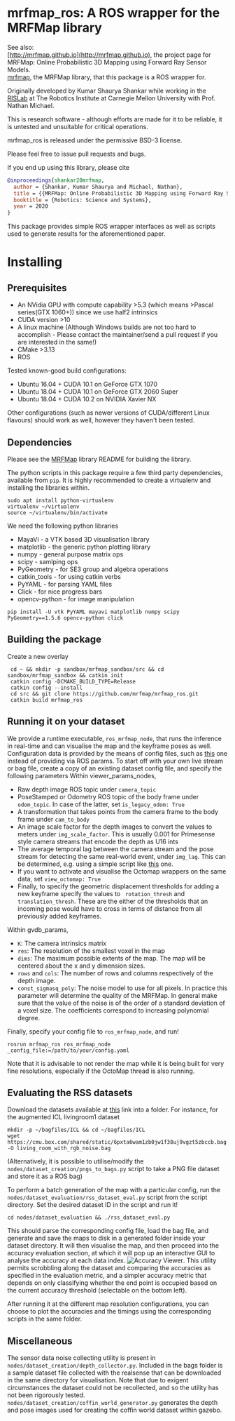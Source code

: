 # mrfmap_ros: A ROS wrapper for the MRFMap library

See also: \
[http://mrfmap.github.io](http://mrfmap.github.io), the project page for MRFMap: Online Probabilistic 3D Mapping using Forward Ray Sensor Models. \
[mrfmap](https://github.com/mrfmap/mrfmap), the MRFMap library, that this package is a ROS wrapper for.


Originally developed by Kumar Shaurya Shankar while working in the [RISLab](https://www.rislab.org/) at The Robotics Institute at Carnegie Mellon University with Prof. Nathan Michael.

This is research software - although efforts are made for it to be reliable, it is untested and unsuitable for critical operations.

mrfmap_ros is released under the permissive BSD-3 license. 

Please feel free to issue pull requests and bugs.

If you end up using this library, please cite
```bibtex
@inproceedings{shankar20mrfmap,
  author = {Shankar, Kumar Shaurya and Michael, Nathan},
  title = {{MRFMap: Online Probabilistic 3D Mapping using Forward Ray Sensor Models}},
  booktitle = {Robotics: Science and Systems},
  year = 2020
}
```
This package provides simple ROS wrapper interfaces as well as scripts used to generate results for the aforementioned paper.

# Installing

## Prerequisites
* An NVidia GPU with compute capability >5.3 (which means >Pascal series(GTX 1060+)) since we use half2 intrinsics
* CUDA version >10
* A linux machine (Although Windows builds are not too hard to accomplish - Please contact the maintainer/send a pull request if you are interested in the same!)
* CMake >3.13
* ROS

Tested known-good build configurations:
* Ubuntu 16.04 + CUDA 10.1 on GeForce GTX 1070
* Ubuntu 18.04 + CUDA 10.1 on GeForce GTX 2060 Super
* Ubuntu 18.04 + CUDA 10.2 on NVIDIA Xavier NX

Other configurations (such as newer versions of CUDA/different Linux flavours) should work as well, however they haven't been tested.

## Dependencies
Please see the [MRFMap](https://github.com/mrfmap/mrfmap) library README for building the library.

The python scripts in this package require a few third party dependencies, available from ```pip```. It is highly recommended to create a virtualenv and installing the libraries within.

```
sudo apt install python-virtualenv
virtualenv ~/virtualenv
source ~/virtualenv/bin/activate
```
We need the following python libraries
* MayaVi - a VTK based 3D visualisation library
* matplotlib - the generic python plotting library
* numpy - general purpose matrix ops
* scipy - samlping ops
* PyGeometry - for SE3 group and algebra operations
* catkin_tools - for using catkin verbs
* PyYAML - for parsing YAML files
* Click - for nice progress bars
* opencv-python - for image manipulation

```pip install -U vtk PyYAML mayavi matplotlib numpy scipy PyGeometry==1.5.6 opencv-python click```

## Building the package
Create a new overlay

```
 cd ~ && mkdir -p sandbox/mrfmap_sandbox/src && cd sandbox/mrfmap_sandbox && catkin init
 catkin config -DCMAKE_BUILD_TYPE=Release 
 catkin config --install
 cd src && git clone https://github.com/mrfmap/mrfmap_ros.git
 catkin build mrfmap_ros
 ```
 ## Running it on your dataset
We provide a runtime executable, ```ros_mrfmap_node```, that runs the inference in real-time and can visualise the map and the keyframe poses as well. Configuration data is provided by the means of config files, such as [this](config/coffin_world_640,yml) one instead of providing via ROS params. To start off with your own live stream or bag file, create a copy of an existing dataset config file, and specify the following parameters
Within viewer_params_nodes,
* Raw depth image ROS topic under ```camera_topic```
* PoseStamped or Odometry ROS topic of the body frame under ```odom_topic```. In case of the latter, set ```is_legacy_odom: True```
* A transformation that takes points from the camera frame to the body frame under ```cam_to_body```
* An image scale factor for the depth images to convert the values to meters under ```img_scale_factor```. This is usually 0.001 for Primesense style camera streams that encode the depth as U16 ints
* The average temporal lag between the camera stream and the pose stream for detecting the same real-world event, under ```img_lag```. This can be determined, e.g. using a simple script like [this](https://github.com/rislab/extrinsics_calibrator/blob/master/nodes/odom_camera_latency_detector.py) one.
* If you want to activate and visualise the Octomap wrappers on the same data, set ```view_octomap: True```
* Finally, to specify the geometric displacement thresholds for adding a new keyframe specify the values to ``` rotation_thresh``` and ```translation_thresh```. These are the either of the thresholds that an incoming pose would have to cross in terms of distance from all previously added keyframes.

Within gvdb_params,
* ```K```: The camera intrinsics matrix
* ```res```: The resolution of the smallest voxel in the map
* ```dims```: The maximum possible extents of the map. The map will be centered about the x and y dimension sizes.
* ```rows``` and ```cols```: The number of rows and columns respectively of the depth image.
* ```const_sigmasq_poly```: The noise model to use for all pixels. In practice this parameter will determine the quality of the MRFMap. In general make sure that the value of the noise is of the order of a standard deviation of a voxel size. The coefficients correspond to increasing polynomial degree.

Finally, specify your config file to ```ros_mrfmap_node```, and run!
```
rosrun mrfmap_ros ros_mrfmap_node _config_file:=/path/to/your/config.yaml
```

 Note that it is advisable to not render the map while it is being built for very fine resolutions, especially if the OctoMap thread is also running.

 ## Evaluating the RSS datasets
 
 Download the datasets available at [this](https://cmu.box.com/s/04dfdcleaj7zmdpr1i15p3ebj5ulcyox) link into a folder. For instance, for the augmented ICL livingroom1 dataset
 ```
 mkdir -p ~/bagfiles/ICL && cd ~/bagfiles/ICL
 wget https://cmu.box.com/shared/static/6pxta6wam1zb0jw1f38uj9vgzt5zbccb.bag -O living_room_with_rgb_noise.bag
 ```
(Alternatively, it is possible to utilise/modify the ```nodes/dataset_creation/pngs_to_bags.py``` script to take a PNG file dataset and store it as a ROS bag)

To perform a batch generation of the map with a particular config, run the ```nodes/dataset_evaluation/rss_dataset_eval.py``` script from the script directory. Set the desired dataset ID in the script and run it!
```
cd nodes/dataset_evaluation && ./rss_dataset_eval.py
```
This should parse the corresponding config file, load the bag file, and generate and save the maps to disk in a generated folder inside your dataset directory. It will then visualise the map, and then proceed into the accuracy evaluation section, at which it will pop up an interactive GUI to analyse the accuracy at each data index. 
![Accuracy Viewer](https://mrfmap.github.io/figs/accuracy_viewer.png). This utility permits scrobbling along the dataset and comparing the accuracies as specified in the evaluation metric, and a simpler accuracy metric that depends on only classifying whether the end point is occupied based on the current accuracy threshold (selectable on the bottom left).

After running it at the different map resolution configurations, you can choose to plot the accuracies and the timings using the corresponding scripts in the same folder.


## Miscellaneous
The sensor data noise collecting utility is present in ```nodes/dataset_creation/depth_collector.py```. Included in the bags folder is a sample dataset file collected with the realsense that can be downloaded in the same directory for visualisation. Note that due to exigent circumstances the dataset could not be recollected, and so the utility has not been rigorously tested. ```nodes/dataset_creation/coffin_world_generator.py``` generates the depth and pose images used for creating the coffin world dataset within gazebo.
